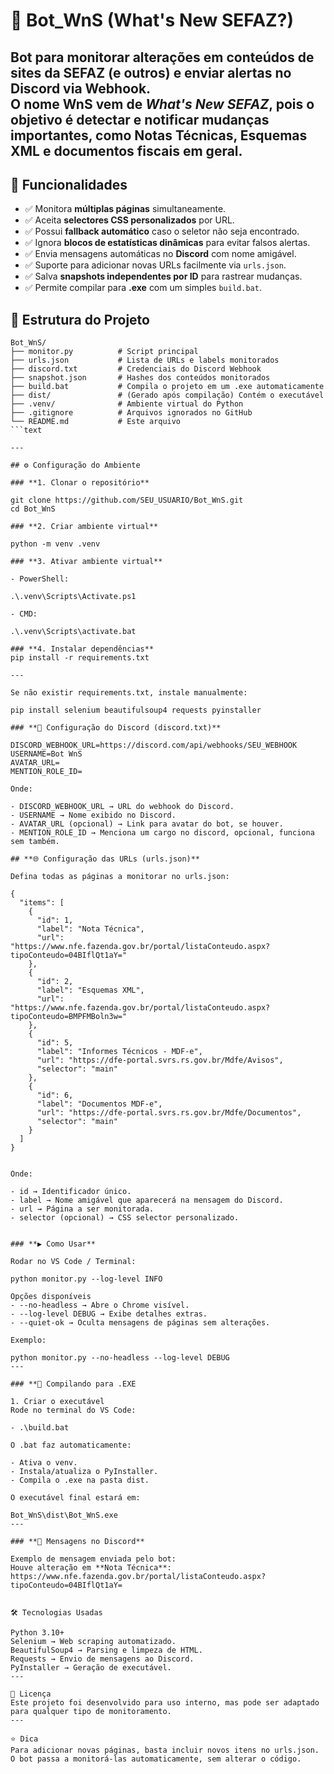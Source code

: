 # 🤖 Bot_WnS (What's New SEFAZ?)

Bot para monitorar alterações em conteúdos de sites da **SEFAZ** (e outros) e enviar alertas no **Discord** via **Webhook**.  
O nome **WnS** vem de *What's New SEFAZ*, pois o objetivo é detectar e notificar mudanças importantes, como **Notas Técnicas**, **Esquemas XML** e documentos fiscais em geral.
---

## 🚀 Funcionalidades

- ✅ Monitora **múltiplas páginas** simultaneamente.
- ✅ Aceita **selectores CSS personalizados** por URL.
- ✅ Possui **fallback automático** caso o seletor não seja encontrado.
- ✅ Ignora **blocos de estatísticas dinâmicas** para evitar falsos alertas.
- ✅ Envia mensagens automáticas no **Discord** com nome amigável.
- ✅ Suporte para adicionar novas URLs facilmente via `urls.json`.
- ✅ Salva **snapshots independentes por ID** para rastrear mudanças.
- ✅ Permite compilar para **.exe** com um simples `build.bat`.

## 📂 Estrutura do Projeto

```text
Bot_WnS/
├── monitor.py          # Script principal
├── urls.json           # Lista de URLs e labels monitorados
├── discord.txt         # Credenciais do Discord Webhook
├── snapshot.json       # Hashes dos conteúdos monitorados
├── build.bat           # Compila o projeto em um .exe automaticamente
├── dist/               # (Gerado após compilação) Contém o executável
├── .venv/              # Ambiente virtual do Python
├── .gitignore          # Arquivos ignorados no GitHub
└── README.md           # Este arquivo
```text

---

## ⚙️ Configuração do Ambiente

### **1. Clonar o repositório**

git clone https://github.com/SEU_USUARIO/Bot_WnS.git
cd Bot_WnS

### **2. Criar ambiente virtual**

python -m venv .venv

### **3. Ativar ambiente virtual**

- PowerShell:

.\.venv\Scripts\Activate.ps1

- CMD:

.\.venv\Scripts\activate.bat

### **4. Instalar dependências**
pip install -r requirements.txt

---

Se não existir requirements.txt, instale manualmente:

pip install selenium beautifulsoup4 requests pyinstaller

### **🔑 Configuração do Discord (discord.txt)**

DISCORD_WEBHOOK_URL=https://discord.com/api/webhooks/SEU_WEBHOOK
USERNAME=Bot WnS
AVATAR_URL=
MENTION_ROLE_ID=

Onde:

- DISCORD_WEBHOOK_URL → URL do webhook do Discord.
- USERNAME → Nome exibido no Discord.
- AVATAR_URL (opcional) → Link para avatar do bot, se houver.
- MENTION_ROLE_ID → Menciona um cargo no discord, opcional, funciona sem também.

## **🌐 Configuração das URLs (urls.json)**

Defina todas as páginas a monitorar no urls.json:

{
  "items": [
    {
      "id": 1,
      "label": "Nota Técnica",
      "url": "https://www.nfe.fazenda.gov.br/portal/listaConteudo.aspx?tipoConteudo=04BIflQt1aY="
    },
    {
      "id": 2,
      "label": "Esquemas XML",
      "url": "https://www.nfe.fazenda.gov.br/portal/listaConteudo.aspx?tipoConteudo=BMPFMBoln3w="
    },
    {
      "id": 5,
      "label": "Informes Técnicos - MDF-e",
      "url": "https://dfe-portal.svrs.rs.gov.br/Mdfe/Avisos",
      "selector": "main"
    },
    {
      "id": 6,
      "label": "Documentos MDF-e",
      "url": "https://dfe-portal.svrs.rs.gov.br/Mdfe/Documentos",
      "selector": "main"
    }
  ]
}


Onde:

- id → Identificador único.
- label → Nome amigável que aparecerá na mensagem do Discord.
- url → Página a ser monitorada.
- selector (opcional) → CSS selector personalizado.


### **▶️ Como Usar**

Rodar no VS Code / Terminal:

python monitor.py --log-level INFO

Opções disponíveis
- --no-headless → Abre o Chrome visível.
- --log-level DEBUG → Exibe detalhes extras.
- --quiet-ok → Oculta mensagens de páginas sem alterações.

Exemplo:

python monitor.py --no-headless --log-level DEBUG
---

### **🧰 Compilando para .EXE

1. Criar o executável
Rode no terminal do VS Code:

- .\build.bat

O .bat faz automaticamente:

- Ativa o venv.
- Instala/atualiza o PyInstaller.
- Compila o .exe na pasta dist.

O executável final estará em:

Bot_WnS\dist\Bot_WnS.exe
---

### **📌 Mensagens no Discord**

Exemplo de mensagem enviada pelo bot:
Houve alteração em **Nota Técnica**:
https://www.nfe.fazenda.gov.br/portal/listaConteudo.aspx?tipoConteudo=04BIflQt1aY=


🛠 Tecnologias Usadas

Python 3.10+
Selenium → Web scraping automatizado.
BeautifulSoup4 → Parsing e limpeza de HTML.
Requests → Envio de mensagens ao Discord.
PyInstaller → Geração de executável.
---

🧾 Licença
Este projeto foi desenvolvido para uso interno, mas pode ser adaptado para qualquer tipo de monitoramento.
---

⭐ Dica
Para adicionar novas páginas, basta incluir novos itens no urls.json.
O bot passa a monitorá-las automaticamente, sem alterar o código.